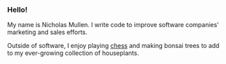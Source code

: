 ### Hello!

My name is Nicholas Mullen. I write code to improve software companies' marketing and sales efforts.

Outside of software, I enjoy playing [chess](https://www.chess.com/member/bishibop) and making bonsai trees to add to my ever-growing collection of houseplants.
